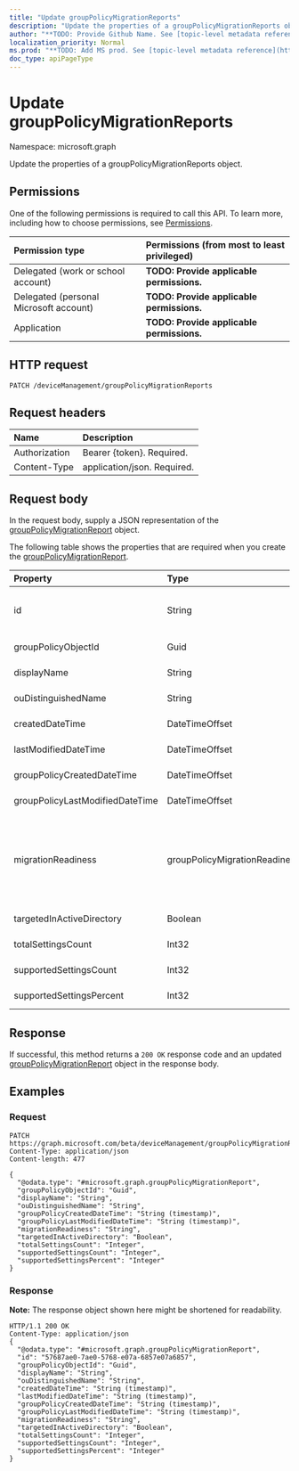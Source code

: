 ```yaml
---
title: "Update groupPolicyMigrationReports"
description: "Update the properties of a groupPolicyMigrationReports object."
author: "**TODO: Provide Github Name. See [topic-level metadata reference](https://msgo.azurewebsites.net/add/document/guidelines/metadata.html#topic-level-metadata)**"
localization_priority: Normal
ms.prod: "**TODO: Add MS prod. See [topic-level metadata reference](https://msgo.azurewebsites.net/add/document/guidelines/metadata.html#topic-level-metadata)**"
doc_type: apiPageType
---
```


# Update groupPolicyMigrationReports

Namespace: microsoft.graph

Update the properties of a groupPolicyMigrationReports object.

## Permissions
One of the following permissions is required to call this API. To learn more, including how to choose permissions, see [Permissions](/concepts/permissions-reference.md).

|Permission type|Permissions (from most to least privileged)|
|:---|:---|
|Delegated (work or school account)|**TODO: Provide applicable permissions.**|
|Delegated (personal Microsoft account)|**TODO: Provide applicable permissions.**|
|Application|**TODO: Provide applicable permissions.**|

## HTTP request

<!-- {
  "blockType": "ignored"
}
-->
``` http
PATCH /deviceManagement/groupPolicyMigrationReports
```

## Request headers
|Name|Description|
|:---|:---|
|Authorization|Bearer {token}. Required.|
|Content-Type|application/json. Required.|

## Request body
In the request body, supply a JSON representation of the [groupPolicyMigrationReport](../resources/grouppolicymigrationreport.md) object.

The following table shows the properties that are required when you create the [groupPolicyMigrationReport](../resources/grouppolicymigrationreport.md).

|Property|Type|Description|
|:---|:---|:---|
|id|String|**TODO: Add Description** Inherited from [entity](../resources/entity.md)|
|groupPolicyObjectId|Guid|**TODO: Add Description**|
|displayName|String|**TODO: Add Description**|
|ouDistinguishedName|String|**TODO: Add Description**|
|createdDateTime|DateTimeOffset|**TODO: Add Description**|
|lastModifiedDateTime|DateTimeOffset|**TODO: Add Description**|
|groupPolicyCreatedDateTime|DateTimeOffset|**TODO: Add Description**|
|groupPolicyLastModifiedDateTime|DateTimeOffset|**TODO: Add Description**|
|migrationReadiness|groupPolicyMigrationReadiness|**TODO: Add Description**. Possible values are: `none`, `partial`, `complete`, `error`, `notApplicable`.|
|targetedInActiveDirectory|Boolean|**TODO: Add Description**|
|totalSettingsCount|Int32|**TODO: Add Description**|
|supportedSettingsCount|Int32|**TODO: Add Description**|
|supportedSettingsPercent|Int32|**TODO: Add Description**|



## Response

If successful, this method returns a `200 OK` response code and an updated [groupPolicyMigrationReport](../resources/grouppolicymigrationreport.md) object in the response body.

## Examples

### Request
<!-- {
  "blockType": "request",
  "name": "update_grouppolicymigrationreports"
}
-->
``` http
PATCH https://graph.microsoft.com/beta/deviceManagement/groupPolicyMigrationReports
Content-Type: application/json
Content-length: 477

{
  "@odata.type": "#microsoft.graph.groupPolicyMigrationReport",
  "groupPolicyObjectId": "Guid",
  "displayName": "String",
  "ouDistinguishedName": "String",
  "groupPolicyCreatedDateTime": "String (timestamp)",
  "groupPolicyLastModifiedDateTime": "String (timestamp)",
  "migrationReadiness": "String",
  "targetedInActiveDirectory": "Boolean",
  "totalSettingsCount": "Integer",
  "supportedSettingsCount": "Integer",
  "supportedSettingsPercent": "Integer"
}
```

### Response
**Note:** The response object shown here might be shortened for readability.
<!-- {
  "blockType": "response",
  "truncated": true
}
-->
``` http
HTTP/1.1 200 OK
Content-Type: application/json
{
  "@odata.type": "#microsoft.graph.groupPolicyMigrationReport",
  "id": "57687ae0-7ae0-5768-e07a-6857e07a6857",
  "groupPolicyObjectId": "Guid",
  "displayName": "String",
  "ouDistinguishedName": "String",
  "createdDateTime": "String (timestamp)",
  "lastModifiedDateTime": "String (timestamp)",
  "groupPolicyCreatedDateTime": "String (timestamp)",
  "groupPolicyLastModifiedDateTime": "String (timestamp)",
  "migrationReadiness": "String",
  "targetedInActiveDirectory": "Boolean",
  "totalSettingsCount": "Integer",
  "supportedSettingsCount": "Integer",
  "supportedSettingsPercent": "Integer"
}
```

